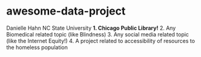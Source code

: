 # awesome-data-project
Danielle Hahn
NC State University
**1. Chicago Public Library!**
2. Any Biomedical related topic (like Blindness)
3. Any social media related topic (like the Internet Equity!)
4. A project related to accessibility of resources to the homeless population